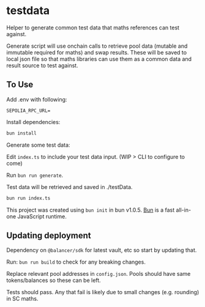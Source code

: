 # testdata

Helper to generate common test data that maths references can test against.

Generate script will use onchain calls to retrieve pool data (mutable and immutable required for maths) and swap results. These will be saved to local json file so that maths libraries can use them as a common data and result source to test against.

## To Use

Add .env with following:
```
SEPOLIA_RPC_URL=
```

Install dependencies:

```bash
bun install
```

Generate some test data:

Edit `index.ts` to include your test data input. 
(WIP > CLI to configure to come)

Run `bun run generate`.

Test data will be retrieved and saved in ./testData.

```bash
bun run index.ts
```

This project was created using `bun init` in bun v1.0.5. [Bun](https://bun.sh) is a fast all-in-one JavaScript runtime.

## Updating deployment

Dependency on `@balancer/sdk` for latest vault, etc so start by updating that.

Run: `bun run build` to check for any breaking changes.

Replace relevant pool addresses in `config.json`. Pools should have same tokens/balances so these can be left.

Tests should pass. Any that fail is likely due to small changes (e.g. rounding) in SC maths.
